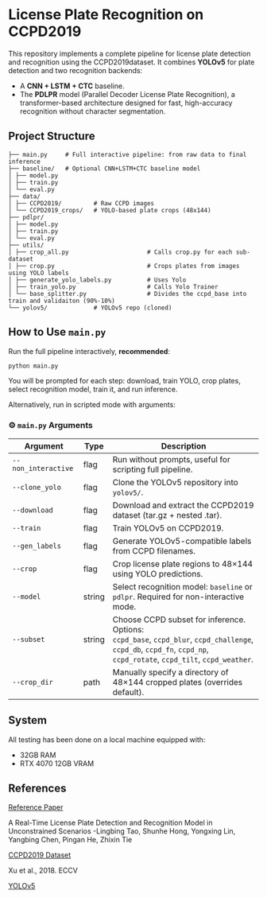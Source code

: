 # License Plate Recognition on CCPD2019

This repository implements a complete pipeline for license plate detection and recognition using the CCPD2019dataset. It combines **YOLOv5** for plate detection and two recognition backends:
- A **CNN + LSTM + CTC** baseline.
- The **PDLPR** model (Parallel Decoder License Plate Recognition), a transformer-based architecture designed for fast, high-accuracy recognition without character segmentation.


## Project Structure

```
├── main.py     # Full interactive pipeline: from raw data to final inference
├── baseline/   # Optional CNN+LSTM+CTC baseline model
│ ├── model.py  
│ ├── train.py  
│ └── eval.py   
├── data/
│ ├── CCPD2019/         # Raw CCPD images
│ └── CCPD2019_crops/   # YOLO-based plate crops (48x144)
├── pdlpr/
│ ├── model.py 
│ ├── train.py 
│ └── eval.py 
├── utils/
│ ├── crop_all.py                      # Calls crop.py for each sub-dataset
│ ├── crop.py                          # Crops plates from images using YOLO labels
│ ├── generate_yolo_labels.py          # Uses Yolo
│ ├── train_yolo.py                    # Calls Yolo Trainer
│ └── base_splitter.py                 # Divides the ccpd_base into train and validaiton (90%-10%)
└── yolov5/             # YOLOv5 repo (cloned)
```

## How to Use `main.py`

Run the full pipeline interactively, **recommended**:

```bash
python main.py
```

You will be prompted for each step: download, train YOLO, crop plates, select recognition model, train it, and run inference.

Alternatively, run in scripted mode with arguments:

### ⚙️ `main.py` Arguments

| Argument               | Type      | Description |
|------------------------|-----------|-------------|
| `--non_interactive`    | flag      | Run without prompts, useful for scripting full pipeline. |
| `--clone_yolo`         | flag      | Clone the YOLOv5 repository into `yolov5/`. |
| `--download`           | flag      | Download and extract the CCPD2019 dataset (tar.gz + nested .tar). |
| `--train`              | flag      | Train YOLOv5 on CCPD2019. |
| `--gen_labels`         | flag      | Generate YOLOv5-compatible labels from CCPD filenames. |
| `--crop`               | flag      | Crop license plate regions to 48×144 using YOLO predictions. |
| `--model`              | string    | Select recognition model: `baseline` or `pdlpr`. Required for non-interactive mode. |
| `--subset`             | string    | Choose CCPD subset for inference. Options:<br>`ccpd_base`, `ccpd_blur`, `ccpd_challenge`, `ccpd_db`, `ccpd_fn`, `ccpd_np`, `ccpd_rotate`, `ccpd_tilt`, `ccpd_weather`. |
| `--crop_dir`           | path      | Manually specify a directory of 48×144 cropped plates (overrides default). |

## System

All testing has been done on a local machine equipped with:
- 32GB RAM
- RTX 4070 12GB VRAM


## References

[Reference Paper](https://www.mdpi.com/1424-8220/24/9/2791)

A Real-Time License Plate Detection and Recognition Model in Unconstrained Scenarios 
-Lingbing Tao, Shunhe Hong, Yongxing Lin, Yangbing Chen, Pingan He, Zhixin Tie 

[CCPD2019 Dataset](https://github.com/detectRecog/CCPD)

Xu et al., 2018. ECCV

[YOLOv5](https://github.com/ultralytics/yolov5)